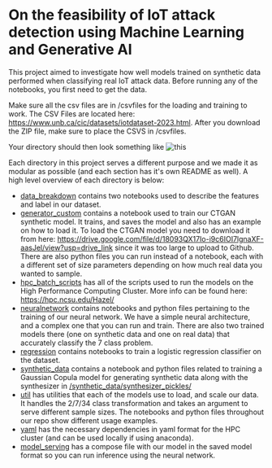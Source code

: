 # On the feasibility of IoT attack detection using Machine Learning and Generative AI 


This project aimed to investigate how well models trained on synthetic data performed when classifying real IoT attack data. Before running any of the notebooks, you first need to get the data.

Make sure all the csv files are in /csvfiles for the loading and training to work. The CSV Files are located here: https://www.unb.ca/cic/datasets/iotdataset-2023.html. After you download the ZIP file, make sure to place the CSVS in /csvfiles. 

Your directory should then look something like ![this](assets/directory_structure.png)

Each directory in this project serves a different purpose and we made it as modular as possible (and each section has it's own README as well). A high level overview of each directory is below:

- [data_breakdown](/data_breakdown/) contains two notebooks used to describe the features and label in our dataset. 
- [generator_custom](/generator_custom/) contains a notebook used to train our CTGAN synthetic model. It trains, and saves the model and also has an example on how to load it. To load the CTGAN model you need to download it from here: https://drive.google.com/file/d/18093QX17Io-i9c6IOI7lgnaXF-aasJel/view?usp=drive_link since it was too large to upload to Github. There are also python files you can run instead of a notebook, each with a different set of size parameters depending on how much real data you wanted to sample.  
- [hpc_batch_scripts](/hpc_batch_scripts/) has all of the scripts used to run the models on the High Performance Computing Cluster. More info can be found here: https://hpc.ncsu.edu/Hazel/  
- [neuralnetwork](/neuralnetwork/) contains notebooks and python files pertaining to the training of our neural network. We have a simple neural architecture, and a complex one that you can run and train. There are also two trained models there (one on synthetic data and one on real data) that accurately classify the 7 class problem.
- [regression](/regression/) contains notebooks to train a logistic regression classifier on the dataset.
- [synthetic_data](/synthetic_data/) contains a notebook and python files related to training a Gaussian Copula model for generating synthetic data along with the synthesizer in [/synthetic_data/synthesizer_pickles/](/synthetic_data/synthesizer_pickles/)
- [util](/util/) has utilities that each of the models use to load, and scale our data. It handles the 2/7/34 class transformation and takes an argument to serve different sample sizes. The notebooks and python files throughout our repo show different usage examples. 
- [yaml](/yaml/) has the necessary dependencies in yaml format for the HPC cluster (and can be used locally if using anaconda). 
- [model_serving](/model_serving/) has a compose file with our model in the saved model format so you can run inference using the neural network. 
